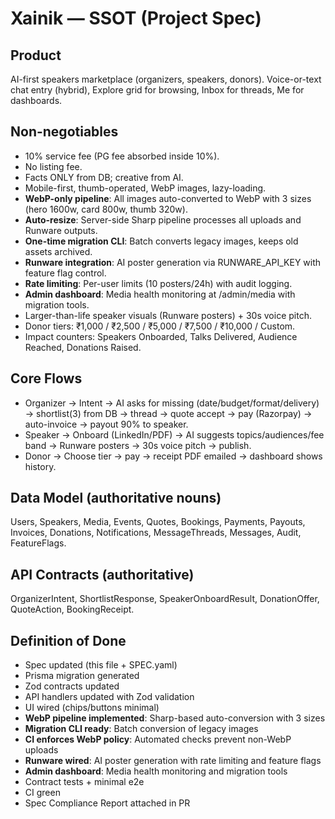 # Xainik — SSOT (Project Spec)

## Product
AI-first speakers marketplace (organizers, speakers, donors). Voice-or-text chat entry (hybrid), Explore grid for browsing, Inbox for threads, Me for dashboards.

## Non-negotiables
- 10% service fee (PG fee absorbed inside 10%).
- No listing fee.
- Facts ONLY from DB; creative from AI.
- Mobile-first, thumb-operated, WebP images, lazy-loading.
- **WebP-only pipeline**: All images auto-converted to WebP with 3 sizes (hero 1600w, card 800w, thumb 320w).
- **Auto-resize**: Server-side Sharp pipeline processes all uploads and Runware outputs.
- **One-time migration CLI**: Batch converts legacy images, keeps old assets archived.
- **Runware integration**: AI poster generation via RUNWARE_API_KEY with feature flag control.
- **Rate limiting**: Per-user limits (10 posters/24h) with audit logging.
- **Admin dashboard**: Media health monitoring at /admin/media with migration tools.
- Larger-than-life speaker visuals (Runware posters) + 30s voice pitch.
- Donor tiers: ₹1,000 / ₹2,500 / ₹5,000 / ₹7,500 / ₹10,000 / Custom.
- Impact counters: Speakers Onboarded, Talks Delivered, Audience Reached, Donations Raised.

## Core Flows
- Organizer → Intent → AI asks for missing (date/budget/format/delivery) → shortlist(3) from DB → thread → quote accept → pay (Razorpay) → auto-invoice → payout 90% to speaker.
- Speaker → Onboard (LinkedIn/PDF) → AI suggests topics/audiences/fee band → Runware posters → 30s voice pitch → publish.
- Donor → Choose tier → pay → receipt PDF emailed → dashboard shows history.

## Data Model (authoritative nouns)
Users, Speakers, Media, Events, Quotes, Bookings, Payments, Payouts, Invoices, Donations, Notifications, MessageThreads, Messages, Audit, FeatureFlags.

## API Contracts (authoritative)
OrganizerIntent, ShortlistResponse, SpeakerOnboardResult, DonationOffer, QuoteAction, BookingReceipt.

## Definition of Done
- Spec updated (this file + SPEC.yaml)
- Prisma migration generated
- Zod contracts updated
- API handlers updated with Zod validation
- UI wired (chips/buttons minimal)
- **WebP pipeline implemented**: Sharp-based auto-conversion with 3 sizes
- **Migration CLI ready**: Batch conversion of legacy images
- **CI enforces WebP policy**: Automated checks prevent non-WebP uploads
- **Runware wired**: AI poster generation with rate limiting and feature flags
- **Admin dashboard**: Media health monitoring and migration tools
- Contract tests + minimal e2e
- CI green
- Spec Compliance Report attached in PR
